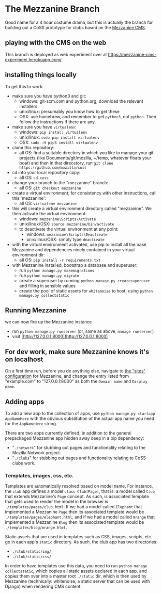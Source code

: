 # The Mezzanine Branch

Good name for a 4 hour costume drama, but this is actually the branch for building out a CoSS prototype for clubs based on the [Mezzanine CMS](http://mezzanine.jupo.org/).

## playing with the CMS on the web

This branch is deployed as web experiment over at https://mezzanine-cms-experiment.herokuapp.com/

## installing things locally

To get this to work:
- make sure you have python3 and git:
    - windows: git-scm.com and python.org, download the relevant installers
    - unix/linux: presumably you know how to get these
    - OSX: use homebrew, and remember to get `python3`, not `python`. Then follow the instructions if there are any.
- make sure you have `virtualenv`:
    - windows: `pip install virtualenv`
    - unix/linux: `sudo pip install virtualenv`
    - OSX: `sudo -H pip3 install virtualenv`
- clone this repository:
    - all OS: find a suitable directory in which you like to manage your git projects (like Documents/git/mozilla, ~/temp, whatever floats your boat) and then in that direcetory, run `git clone https://github.com/mozilla/coss` 
- cd into your local repository copy:
    - all OS: `cd coss`
- change your branch to the "mezzanine" branch:
    - all OS: `git checkout mezzanine`
- create a virtual environment; for consistency with other instructions, call this 'mezzanine':
    - all OS: `virtualenv mezzanine`
- this will create a virtual environment directory called "mezzanine". We then activate the virtual environment:
    - windows: `mezzanine\Scripts\Activate`
    - unix/linux/OSX: `source mezzanine/bin/activate`
    - to deactivate the virtual environment at any point:
        - windows: `mezzanine\Scripts\Deactivate`
        - unix/linus/OSX: simply type `deactivate`
- with the virtual environment activated, use pip to install all the base Mezzanine and dependencies nicely contained in your virtual environment dir:
    - all OS: `pip install -r requirements.txt`
- with Mezzanine installed, bootstrap a database and superuser:
	- run `python manage.py makemigrations`
	- run `python manage.py migrate`
	- create a superuser by running `python manage.py createsuperuser` and filling in sensible values
	- create the pool of static assets for `whitenoise` to host, using `python manage.py collectstatic`
 
## Running Mezzanine

we can now fire up the Mezzanine instance
- run `python manage.py runserver` (or, same as above, `manage runserver`)
- visit [http://127.0.0.1:8000](http://127.0.0.1:8000)

## For dev work, make sure Mezzanine knows it's on localhost

On a first time run, before you do anything else, navigate to [the "sites" configuration](http://127.0.0.1:8000/admin/sites/site/) for Mezzanine, and change the entry listed from "example.com" to "127.0.0.1:8000" as both the `Domain name` and `Display name`. 

## Adding apps

To add a new app to the collection of apps, use `python manage.py startapp AppNameHere` with the obvious substitution of the actual app name you need for the `AppNameHere` string.

There are two apps currently defined, in addition to the general prepackaged Mezzanine app hidden away deep in a pip dependency:

- "`./network`" for stubbing out pages and functionality relating to the Mozilla Network project.
- "`./clubs`" for stubbing out pages and functionality relating to CoSS clubs work.

### Templates, images, css, etc.

Templates are automatically resolved based on model name. For instance, the `club` app defines a model `class Club(Page)`, that is: a model called `Club` that extends Mezzanine's `Page` concept. As such, is associated template that gets used to render the model in the browser is `./templates/pages/club.html`. If we had a model called `Elephant` that implemented a Mezzanine `Page` then its associated template would be `./templates/pages/elephant.html`, and if we had a model called `Orange` that implemented a Mezzanine `Blog` then its associated template would be `./templates/blog/orange.html`.

Static assets that are used in templates such as CSS, images, scripts, etc. go in each app's `static` directory. As such, the club app has two directories:

- `./club/static/img/`
- `./club/static/css/`

In order to have templates use this data, you need to run `python manage collectstatic`, which copies all static assets declared in each app, and copies them over into a master root `./static` dir, which is then used by Mezzanine (technically: whitenoise, a static server that can be used with Django) when rendering CMS content. 